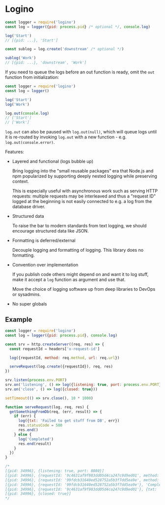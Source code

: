# Logino

```js
const logger = require('logino')
const log = logger({pid: process.pid} /* optional */, console.log)

log('Start')
// [{pid: ...}, 'Start']

const sublog = log.create('downstream' /* optional */)

sublog('Work')
// [{pid: ...}, 'downstream', 'Work']
```

If you need to queue the logs before an out function is ready, omit the `out`
function from initialization:

```js
const logger = require('logino')
const log = logger()

log('Start')
log('Work')

log.out(console.log)
// ['Start']
// ['Work']
```

`log.out` can also be paused with `log.out(null)`, which will queue logs until
it is re-routed by invoking `log.out` with a new function - e.g.
`log.out(console.error)`.

Features:

- Layered and functional (logs bubble up)

  Bring logging into the "small reusable packages" era that Node.js and npm
  popularized by supporting deeply nested logging while preserving context.

  This is especially useful with asynchronous work such as serving HTTP
  requests: multiple requests may be interleaved and thus a "request ID" logged
  at the beginning is not easily connected to e.g. a log from the database
  driver.

- Structured data

  To raise the bar to modern standards from text logging, we should encourage
  structured data like JSON.

- Formatting is deferred/external

  Decouple logging and formatting of logging. This library does no formatting.

- Convention over implementation

  If you publish code others might depend on and want it to log stuff, make it
  accept a `log` function as argument and use that.

  Move the choice of logging software up from deep libraries to DevOps or
  sysadmins.

- No super globals

## Example

```js
const logger = require('logino')
const log = logger({pid: process.pid}, console.log)

const srv = http.createServer((req, res) => {
  const requestId = headers['x-request-id']

  log({requestId, method: req.method, url: req.url})

  serveRequest(log.create({requestId}), req, res)
})

srv.listen(process.env.PORT)
srv.on('listening', () => log({listening: true, port: process.env.PORT}))
srv.on('close', () => log({closed: true}))

setTimeout(() => srv.close(), 10 * 1000)

function serveRequest(log, req, res) {
  getSomethingFromDb(req, (err, result) => {
    if (err) {
      log({txt: 'Failed to get stuff from DB', err})
      res.statusCode = 500
      res.end()
    } else {
      log('Completed')
      res.end(result)
    }
  })
}

/*
[{pid: 34996}, {listening: true, port: 8080}]
[{pid: 34996}, {requestId: '9c4631af9f983dd05d4ca247c9d9ed01', method: 'GET', url: '/'}]
[{pid: 34996}, {requestId: '99fdcb31640ed528752a5b3f7dd5ea9e', method: 'GET', url: '/'}]
[{pid: 34996}, {requestId: '99fdcb31640ed528752a5b3f7dd5ea9e'}, 'Completed']
[{pid: 34996}, {requestId: '9c4631af9f983dd05d4ca247c9d9ed01'}, {txt: 'Failed to get stuff from DB', err: ...}]
[{pid: 34996}, {closed: true}]
*/
```
